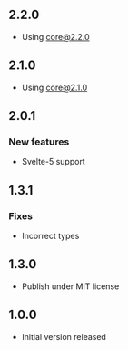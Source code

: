 ## 2.2.0

-   Using core@2.2.0

## 2.1.0

-   Using core@2.1.0

## 2.0.1

### New features

-   Svelte-5 support

## 1.3.1

### Fixes

-   Incorrect types

## 1.3.0

-   Publish under MIT license

## 1.0.0

-   Initial version released

